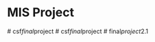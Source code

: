 # MIS Project
#   c s f _ f i n a l _ p r o j e c t  
 #   c s f _ f i n a l _ p r o j e c t  
 #   f i n a l _ p r o j e c t _ 2 . 1  
 